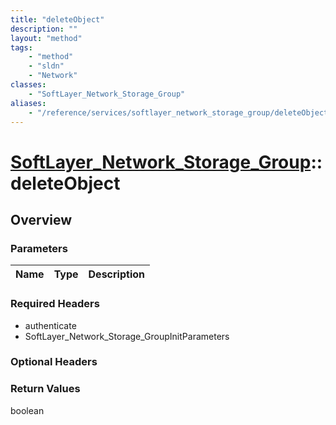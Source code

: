 ```yaml
---
title: "deleteObject"
description: ""
layout: "method"
tags:
    - "method"
    - "sldn"
    - "Network"
classes:
    - "SoftLayer_Network_Storage_Group"
aliases:
    - "/reference/services/softlayer_network_storage_group/deleteObject"
---
```

# [SoftLayer_Network_Storage_Group](/reference/services/SoftLayer_Network_Storage_Group)::deleteObject




## Overview 


### Parameters 
|Name | Type | Description |
| --- | --- | --- |


### Required Headers
* authenticate
* SoftLayer_Network_Storage_GroupInitParameters

### Optional Headers

### Return Values
boolean

